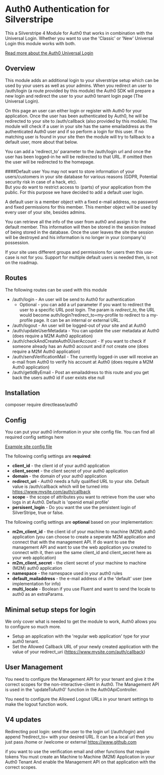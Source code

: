 

# Auth0 Authentication for Silverstripe
This a Silverstripe 4 Module for Auth0 that works in combination with the Universal Login.
Whether you want to use the 'Classic' or 'New' Universal Login this module works with both.

[Read more about the Auth0 Universal Login](https://auth0.com/docs/universal-login)

## Overview
This module adds an additional login to your silverstripe setup which can be used by your users as well as your admins.
When you redirect an user to /auth/login (a route provided by this module) the Auth0 SDK will prepare a new login and redirect the user to your auth0 tenant login page (The Universal Login).

On this page an user can either login or register with Auth0 for your application. Once the user has been authenticated by Auth0, he will be redirected to your site to /auth/callback (also provided by this module).
The module will check if a user in your site has the same emailaddress as the authenticated Auth0 user and if so perform a login for this user.
If no matching user is found in your site then the module will try to fallback to a default user, more about that below.

You can add a 'redirect_to' parameter to the /auth/login url and once the user has been logged-in he will be redirected to that URL.
If omitted then the user will be redirected to the homepage. 

####Default user
You may not want to store information of your users/customers in your site database for various reasons (GDPR, Potential security risk in case of a hack, etc).  
But you do want to restrict access to (parts) of your application from the public.
For this purpose we have decided to add a default user login.

A default user is a member object with a fixed e-mail address, no password and fixed permissions for this member.
This member object will be used by every user of your site, besides admins.

You can retrieve all the info of the user from auth0 and assign it to the default member.
This information will then be stored in the session instead of being stored in the database.
Once the user leaves the site the session will be destroyed and his information is no longer in your (company's) possession.
 
If your site uses different groups and permissions for users then this use-case is not for you.
Support for multiple default users is needed then, is not on the roadmap.


## Routes
The following routes can be used with this module

* /auth/login - An user will be send to Auth0 for authentication
  * Optional - you can add a url parameter if you want to redirect the user to a specific URL post login. 
    The param is *redirect_to*, the URL would become auth/login?redirect_to=my-profile to redirect to a my-profile page. 
    It can be an internal or external URL.
* /auth/logout - An user will be logged-out of your site and at Auth0
* /auth/updateUserMetadata - You can update the user metadata at Auth0 (does require a M2M Auth0 application)
* /auth/checkAndCreateAuth0UserAccount - If you want to check if someone already has an Auth0 account and if not create one (does require a M2M Auth0 application)
* /auth/sendVerificationMail - The currently logged-in user will receive an e-mail from Auth0 to verify his account at Auth0 (does require a M2M Auth0 application)
* /auth/getIdByEmail - Post an emailaddress to this route and you get back the users auth0 id if user exists else null

## Installation  
composer require directlease/auth0

## Config
You can put your auth0 information in your site config file.
You can find all required config settings here  

[Example site config file](site_config.yml)

The following config settings are **required**:

* **client_id** - the client id of your auth0 application
* **client_secret** - the client secret of your auth0 application
* **domain** - the domain of your auth0 application
* **redirect_uri** - Auth0 needs a fully qualified URL to your site. Default value is /auth/callback which will be turned into https://www.mysite.com/auth/callback
* **scope** - the scope of attributes you want to retrieve from the user who logs in at Auth0.
Default is 'openid email profile'
* **persisent_login** - Do you want the use the persistent login of SilverStripe, true or false.

The following config settings are **optional** based on your implementation:

* **m2m_client_id** - the client id of your machine to machine (M2M) auth0 application (you can choose to create a seperate M2M application and connect that with the management API. If do want to use the management API and want to use the web application you created to connect with it, then use the same client_id and client_secret here as your web application)
* **m2m_client_secret** - the client secret of your machine to machine (M2M) auth0 application
* **namespace** - the namespace used in your auth0 rules 
* **default_mailaddress** - the e-mail address of a the 'default' user (see implementation for info)
* **multi_locale** - Boolean if you use Fluent and want to send the locale to auth0 as an extraParams.

## Minimal setup steps for login
We only cover what is needed to get the module to work, Auth0 allows you to configure so much more.

* Setup an application with the 'regular web application' type for your auth0 tenant.
* Set the Allowed Callback URL of your newly created application with the value of your redirect_uri (https://www.mysite.com/auth/callback)


## User Management
You need to configure the Management API for your tenant and give it the correct scopes for the non-interactive-client in Auth0. The Management API is used in the 'updateToAuth0' function in the Auth0ApiController. 

You need to configure the Allowed Logout URLs in your tenant settings to make the logout function work.

## V4 updates

Redirecting post login:
send the user to the login url (/auth/login) and append ?redirect_to= with your desired URL.
It can be a local url then you just pass /home or /welcome or external https://www.github.com

if you want to use the verification email and other functions that require tokens
You must create an Machine to Machine (M2M) Application in your Auth0 Tenant
And enable the Management API on that application with the correct scopes.
